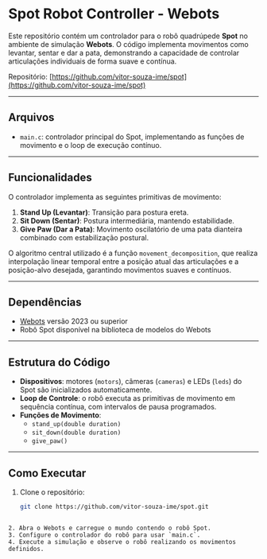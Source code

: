 # Spot Robot Controller - Webots

Este repositório contém um controlador para o robô quadrúpede **Spot** no ambiente de simulação **Webots**. O código implementa movimentos como levantar, sentar e dar a pata, demonstrando a capacidade de controlar articulações individuais de forma suave e contínua.

Repositório: [https://github.com/vitor-souza-ime/spot](https://github.com/vitor-souza-ime/spot)

---

## Arquivos

- `main.c`: controlador principal do Spot, implementando as funções de movimento e o loop de execução contínuo.

---

## Funcionalidades

O controlador implementa as seguintes primitivas de movimento:

1. **Stand Up (Levantar)**: Transição para postura ereta.
2. **Sit Down (Sentar)**: Postura intermediária, mantendo estabilidade.
3. **Give Paw (Dar a Pata)**: Movimento oscilatório de uma pata dianteira combinado com estabilização postural.

O algoritmo central utilizado é a função `movement_decomposition`, que realiza interpolação linear temporal entre a posição atual das articulações e a posição-alvo desejada, garantindo movimentos suaves e contínuos.

---

## Dependências

- [Webots](https://cyberbotics.com/) versão 2023 ou superior
- Robô Spot disponível na biblioteca de modelos do Webots

---

## Estrutura do Código

- **Dispositivos**: motores (`motors`), câmeras (`cameras`) e LEDs (`leds`) do Spot são inicializados automaticamente.
- **Loop de Controle**: o robô executa as primitivas de movimento em sequência contínua, com intervalos de pausa programados.
- **Funções de Movimento**:
  - `stand_up(double duration)`
  - `sit_down(double duration)`
  - `give_paw()`

---

## Como Executar

1. Clone o repositório:
   ```bash
   git clone https://github.com/vitor-souza-ime/spot.git
````

2. Abra o Webots e carregue o mundo contendo o robô Spot.
3. Configure o controlador do robô para usar `main.c`.
4. Execute a simulação e observe o robô realizando os movimentos definidos.
